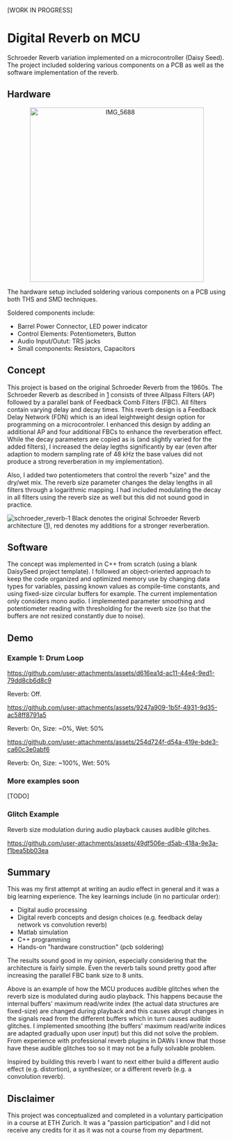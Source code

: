 [WORK IN PROGRESS]

# Digital Reverb on MCU
Schroeder Reverb variation implemented on a microcontroller (Daisy Seed). The project included soldering various components on a PCB as well as the software implementation of the reverb. 

## Hardware
<p align="center">
  <img src="https://github.com/user-attachments/assets/53c19c0d-a246-4ece-9cc3-dd77a06c6dfb"
       alt="IMG_5688"
       width="400"/>
</p>

The hardware setup included soldering various components on a PCB using both THS and SMD techniques.

Soldered components include:
- Barrel Power Connector, LED power indicator
- Control Elements: Potentiometers, Button
- Audio Input/Outut: TRS jacks
- Small components: Resistors, Capacitors


## Concept
This project is based on the original Schroeder Reverb from the 1960s. The Schroeder Reverb as described in [1] consists of three Allpass Filters (AP) followed by a parallel bank of Feedback Comb Filters (FBC). All filters contain varying delay and decay times. This reverb design is a Feedback Delay Network (FDN) which is an ideal leightweight design option for programming on a microcontroler. I enhanced this design by adding an additional AP and four additional FBCs to enhance the reverberation effect. While the decay parameters are copied as is (and slightly varied for the added filters), I increased the delay legths significantly by ear (even after adaption to modern sampling rate of 48 kHz the base values did not produce a strong reverberation in my implementation). 

Also, I added two potentiometers that control the reverb "size" and the dry/wet mix. The reverb size parameter changes the delay lengths in all filters through a logarithmic mapping. I had included modulating the decay in all filters using the reverb size as well but this did not sound good in practice.  
 

![schroeder_reverb-1](https://github.com/user-attachments/assets/f9ec3a4c-8161-424d-862d-dac8188b8870)
Black denotes the original Schroeder Reverb architecture ([1]), red denotes my additions for a stronger reverberation.


## Software
The concept was implemented in C++ from scratch (using a blank DaisySeed project template). I followed an object-oriented approach to keep the code organized and optimized memory use by changing data types for variables, passing known values as compile-time constants, and using fixed-size circular buffers for example. The current implementation only considers mono audio. I implemented parameter smoothing and potentiometer reading with thresholding for the reverb size (so that the buffers are not resized constantly due to noise). 


## Demo

### Example 1: Drum Loop


https://github.com/user-attachments/assets/d616ea1d-ac11-44e4-9ed1-79dd8cb6d8c9

Reverb: Off.


https://github.com/user-attachments/assets/9247a909-1b5f-4931-9d35-ac58ff8791a5

Reverb: On, Size: ~0%, Wet: 50%


https://github.com/user-attachments/assets/254d724f-d54a-419e-bde3-ca60c3e0abf6

Reverb: On, Size: ~100%, Wet: 50%

### More examples soon
[TODO]


### Glitch Example
Reverb size modulation during audio playback causes audible glitches.

https://github.com/user-attachments/assets/49df506e-d5ab-418a-9e3a-f1bea5bb03ea


## Summary
This was my first attempt at writing an audio effect in general and it was a big learning experience. The key learnings include (in no particular order):
- Digital audio processing
- Digital reverb concepts and design choices (e.g. feedback delay network vs convolution reverb)
- Matlab simulation
- C++ programming
- Hands-on "hardware construction" (pcb soldering)

The results sound good in my opinion, especially considering that the architecture is fairly simple. Even the reverb tails sound pretty good after increasing the parallel FBC bank size to 8 units. 

Above is an example of how the MCU produces audible glitches when the reverb size is modulated during audio playback. This happens because the internal buffers' maximum read/write index (the actual data structures are fixed-size) are changed during playback and this causes abrupt changes in the signals read from the different buffers which in turn causes audible glitches. I implemented smoothing (the buffers' maximum read/write indices are adapted gradually upon user input) but this did not solve the problem. From experience with professional reverb plugins in DAWs I know that those have these audible glitches too so it may not be a fully solvable problem. 

Inspired by building this reverb I want to next either build a different audio effect (e.g. distortion), a synthesizer, or a different reverb (e.g. a convolution reverb). 


## Disclaimer
This project was conceptualized and completed in a voluntary participation in a course at ETH Zurich. It was a "passion participation" and I did not receive any credits for it as it was not a course from my department.


[1]: https://ccrma.stanford.edu/~jos/pasp/Schroeder_Reverberators.html
